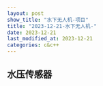 ```yaml
---
layout: post
show_title: "水下无人机-项目"
title: "2023-12-21-水下无人机-"
date: 2023-12-21
last_modified_at: 2023-12-21
categories: c&c++
---
```



<!--more-->

## 水压传感器